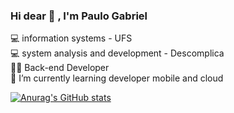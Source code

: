 ### Hi dear 👋 , I'm Paulo Gabriel
💻 information systems - UFS <br>
💻 system analysis and development - Descomplica <br>
👨‍💻 Back-end Developer <br>
🌱 I’m currently learning developer mobile and cloud<br>

  [![Anurag's GitHub stats](https://github-readme-stats.vercel.app/api?username=pgabrielgmdeveloper)](https://github.com/anuraghazra/github-readme-stats)


<!--
**pgabrieldeveloper/pgabrieldeveloper** is a ✨ _special_ ✨ repository because its `README.md` (this file) appears on your GitHub profile.

Here are some ideas to get you started:

- 🔭 I’m currently working on ...
- 🌱 I’m currently learning ...
- 👯 I’m looking to collaborate on ...
- 🤔 I’m looking for help with ...
- 💬 Ask me about ...
- 📫 How to reach me: ...
- 😄 Pronouns: ...
- ⚡ Fun fact: ...
-->
